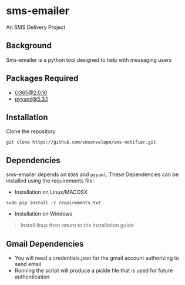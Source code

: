 # sms-emailer
An SMS Delivery Project

## Background
Sms-emailer is a python tool designed to help with messaging users

## Packages Required
- O365@2.0.10
- pyyaml@5.3.1

## Installation
Clone the repository
```
git clone https://github.com/smsenvelope/sms-notifier.git
```
## Dependencies
sms-emailer depends on `O365` and `pyyaml`.
These Dependencies can be installed using the requirements file:
- Installation on Linux/MACOSX
```
sudo pip install -r requirements.txt
```
- Installation on Windows
> Install linux then return to the installation guide


## Gmail Dependencies
- You will need a credentials.json for the gmail account authorizing to send email
- Running the script will produce a pickle file that is used for future authentication